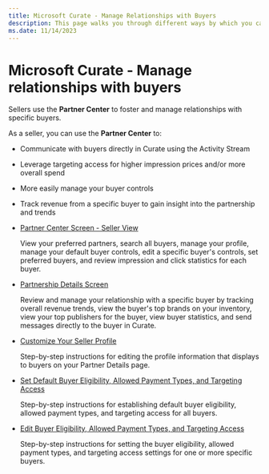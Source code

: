 ```yaml
---
title: Microsoft Curate - Manage Relationships with Buyers
description: This page walks you through different ways by which you can use Partner Center that manages your relationships with specific buyers. 
ms.date: 11/14/2023
---
```



# Microsoft Curate - Manage relationships with buyers

Sellers use the **Partner Center** to foster and manage relationships with specific buyers.

As a seller, you can use the **Partner Center** to:

- Communicate with buyers directly in Curate using the Activity Stream
- Leverage targeting access for higher impression prices and/or more overall spend
- More easily manage your buyer controls
- Track revenue from a specific buyer to gain insight into the partnership and trends
- [Partner Center Screen - Seller View](partner-center-screen-seller-view.md)  

    View your preferred partners, search all buyers, manage your profile, manage your default buyer controls, edit a specific buyer's controls, set preferred buyers, and review impression and click statistics for each buyer.
- [Partnership Details Screen](partnership-details-screen-buyer-view.md)

    Review and manage your relationship with a specific buyer by tracking overall revenue trends, view the buyer's top brands on your inventory, view your top publishers for the buyer, view buyer statistics, and send messages directly to the buyer in Curate.
- [Customize Your Seller Profile](customize-your-seller-profile.md)

    Step-by-step instructions for editing the profile information that displays to buyers on your Partner Details page.
- [Set Default Buyer Eligibility, Allowed Payment Types, and Targeting Access](set-default-buyer-eligibility-allowed-payment-types-and-targeting-access.md)  
  
    Step-by-step instructions for establishing default buyer eligibility, allowed payment types, and targeting access for all buyers.
- [Edit Buyer Eligibility, Allowed Payment Types, and Targeting Access](edit-buyer-eligibility-allowed-payment-types-and-targeting-access.md)

    Step-by-step instructions for setting the buyer eligibility, allowed payment types, and targeting access settings for one or more specific buyers.
